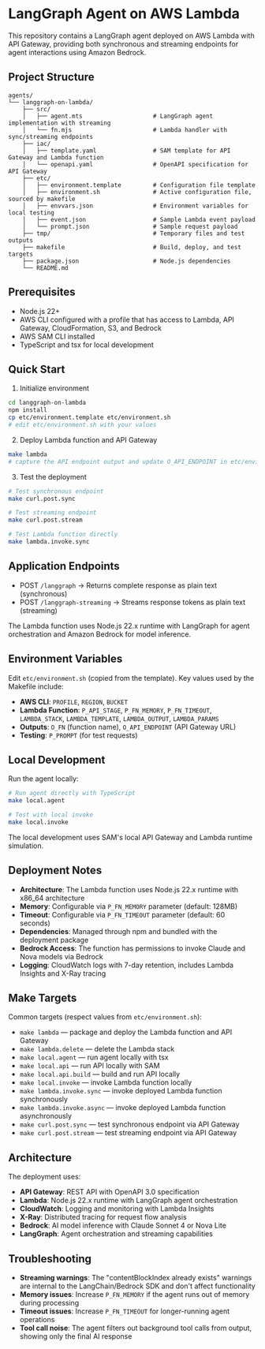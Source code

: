 # LangGraph Agent on AWS Lambda

This repository contains a LangGraph agent deployed on AWS Lambda with API Gateway, providing both synchronous and streaming endpoints for agent interactions using Amazon Bedrock.

## Project Structure

```
agents/
└── langgraph-on-lambda/
    ├── src/
    │   ├── agent.mts                    # LangGraph agent implementation with streaming
    │   └── fn.mjs                       # Lambda handler with sync/streaming endpoints
    ├── iac/
    │   ├── template.yaml                # SAM template for API Gateway and Lambda function
    │   └── openapi.yaml                 # OpenAPI specification for API Gateway
    ├── etc/
    │   ├── environment.template         # Configuration file template
    │   ├── environment.sh               # Active configuration file, sourced by makefile
    │   ├── envvars.json                 # Environment variables for local testing
    │   ├── event.json                   # Sample Lambda event payload
    │   └── prompt.json                  # Sample request payload
    ├── tmp/                             # Temporary files and test outputs
    ├── makefile                         # Build, deploy, and test targets
    ├── package.json                     # Node.js dependencies
    └── README.md
```

## Prerequisites

- Node.js 22+
- AWS CLI configured with a profile that has access to Lambda, API Gateway, CloudFormation, S3, and Bedrock
- AWS SAM CLI installed
- TypeScript and tsx for local development

## Quick Start

1) Initialize environment

```bash
cd langgraph-on-lambda
npm install
cp etc/environment.template etc/environment.sh
# edit etc/environment.sh with your values
```

2) Deploy Lambda function and API Gateway

```bash
make lambda
# capture the API endpoint output and update O_API_ENDPOINT in etc/environment.sh
```

3) Test the deployment

```bash
# Test synchronous endpoint
make curl.post.sync

# Test streaming endpoint
make curl.post.stream

# Test Lambda function directly
make lambda.invoke.sync
```

## Application Endpoints

- POST `/langgraph` → Returns complete response as plain text (synchronous)
- POST `/langgraph-streaming` → Streams response tokens as plain text (streaming)

The Lambda function uses Node.js 22.x runtime with LangGraph for agent orchestration and Amazon Bedrock for model inference.

## Environment Variables

Edit `etc/environment.sh` (copied from the template). Key values used by the Makefile include:

- **AWS CLI**: `PROFILE`, `REGION`, `BUCKET`
- **Lambda Function**: `P_API_STAGE`, `P_FN_MEMORY`, `P_FN_TIMEOUT`, `LAMBDA_STACK`, `LAMBDA_TEMPLATE`, `LAMBDA_OUTPUT`, `LAMBDA_PARAMS`
- **Outputs**: `O_FN` (function name), `O_API_ENDPOINT` (API Gateway URL)
- **Testing**: `P_PROMPT` (for test requests)

## Local Development

Run the agent locally:

```bash
# Run agent directly with TypeScript
make local.agent

# Test with local invoke
make local.invoke
```

The local development uses SAM's local API Gateway and Lambda runtime simulation.

## Deployment Notes

- **Architecture**: The Lambda function uses Node.js 22.x runtime with x86_64 architecture
- **Memory**: Configurable via `P_FN_MEMORY` parameter (default: 128MB)
- **Timeout**: Configurable via `P_FN_TIMEOUT` parameter (default: 60 seconds)
- **Dependencies**: Managed through npm and bundled with the deployment package
- **Bedrock Access**: The function has permissions to invoke Claude and Nova models via Bedrock
- **Logging**: CloudWatch logs with 7-day retention, includes Lambda Insights and X-Ray tracing

## Make Targets

Common targets (respect values from `etc/environment.sh`):

- `make lambda` — package and deploy the Lambda function and API Gateway
- `make lambda.delete` — delete the Lambda stack
- `make local.agent` — run agent locally with tsx
- `make local.api` — run API locally with SAM
- `make local.api.build` — build and run API locally
- `make local.invoke` — invoke Lambda function locally
- `make lambda.invoke.sync` — invoke deployed Lambda function synchronously
- `make lambda.invoke.async` — invoke deployed Lambda function asynchronously
- `make curl.post.sync` — test synchronous endpoint via API Gateway
- `make curl.post.stream` — test streaming endpoint via API Gateway

## Architecture

The deployment uses:
- **API Gateway**: REST API with OpenAPI 3.0 specification
- **Lambda**: Node.js 22.x runtime with LangGraph agent orchestration
- **CloudWatch**: Logging and monitoring with Lambda Insights
- **X-Ray**: Distributed tracing for request flow analysis
- **Bedrock**: AI model inference with Claude Sonnet 4 or Nova Lite
- **LangGraph**: Agent orchestration and streaming capabilities

## Troubleshooting

- **Streaming warnings**: The "contentBlockIndex already exists" warnings are internal to the LangChain/Bedrock SDK and don't affect functionality
- **Memory issues**: Increase `P_FN_MEMORY` if the agent runs out of memory during processing
- **Timeout issues**: Increase `P_FN_TIMEOUT` for longer-running agent operations
- **Tool call noise**: The agent filters out background tool calls from output, showing only the final AI response
